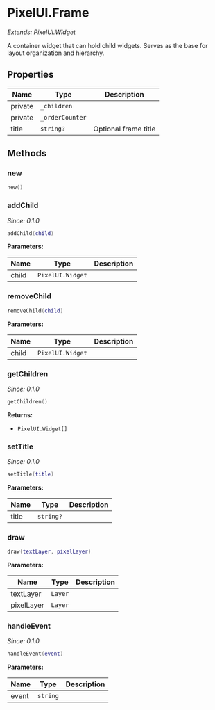 # PixelUI.Frame

*Extends: PixelUI.Widget*

A container widget that can hold child widgets. Serves as the base for layout organization and hierarchy.

## Properties

| Name | Type | Description |
|------|------|-------------|
| private | `_children` |  |
| private | `_orderCounter` |  |
| title | `string?` | Optional frame title |

## Methods

### new

```lua
new()
```

### addChild

*Since: 0.1.0*

```lua
addChild(child)
```

**Parameters:**

| Name | Type | Description |
|------|------|-------------|
| child | `PixelUI.Widget` |  |

### removeChild

```lua
removeChild(child)
```

**Parameters:**

| Name | Type | Description |
|------|------|-------------|
| child | `PixelUI.Widget` |  |

### getChildren

*Since: 0.1.0*

```lua
getChildren()
```

**Returns:**

- `PixelUI.Widget[]`

### setTitle

*Since: 0.1.0*

```lua
setTitle(title)
```

**Parameters:**

| Name | Type | Description |
|------|------|-------------|
| title | `string?` |  |

### draw

```lua
draw(textLayer, pixelLayer)
```

**Parameters:**

| Name | Type | Description |
|------|------|-------------|
| textLayer | `Layer` |  |
| pixelLayer | `Layer` |  |

### handleEvent

*Since: 0.1.0*

```lua
handleEvent(event)
```

**Parameters:**

| Name | Type | Description |
|------|------|-------------|
| event | `string` |  |

